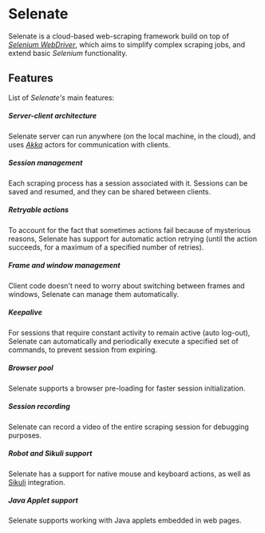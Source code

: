 Selenate
========
Selenate is a cloud-based web-scraping framework build on top of *[Selenium WebDriver](http://www.seleniumhq.org/projects/webdriver/)*, which aims to simplify complex scraping jobs, and extend basic *Selenium* functionality.

Features
--------
List of *Selenate's* main features:

##### Server-client architecture #####
Selenate server can run anywhere (on the local machine, in the cloud), and uses *[Akka](http://akka.io/)* actors for communication with clients.

##### Session management #####
Each scraping process has a session associated with it. Sessions can be saved and resumed, and they can be shared between clients.

##### Retryable actions #####
To account for the fact that sometimes actions fail because of mysterious reasons, Selenate has support for automatic action retrying (until the action succeeds, for a maximum of a specified number of retries).

##### Frame and window management #####
Client code doesn't need to worry about switching between frames and windows, Selenate can manage them automatically.

##### Keepalive #####
For sessions that require constant activity to remain active (auto log-out), Selenate can automatically and periodically execute a specified set of commands, to prevent session from expiring.

##### Browser pool #####
Selenate supports a browser pre-loading for faster session initialization.

##### Session recording #####
Selenate can record a video of the entire scraping session for debugging purposes.

##### Robot and Sikuli support #####
Selenate has a support for native mouse and keyboard actions, as well as [Sikuli](http://www.sikuli.org/) integration.

##### Java Applet support #####
Selenate supports working with Java applets embedded in web pages.
